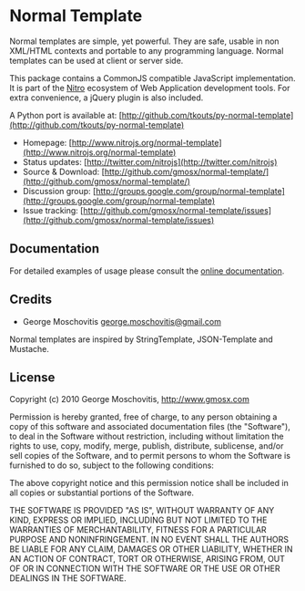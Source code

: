 Normal Template
===============

Normal templates are simple, yet powerful. They are safe, usable in non XML/HTML contexts and portable to any programming language. Normal templates can be used at client or server side.

This package contains a CommonJS compatible JavaScript implementation. It is part of the [Nitro](http://www.nitrojs.org/) ecosystem of Web Application development tools. For extra convenience, a jQuery plugin is also included.

A Python port is available at: [http://github.com/tkouts/py-normal-template](http://github.com/tkouts/py-normal-template)

* Homepage: [http://www.nitrojs.org/normal-template](http://www.nitrojs.org/normal-template)
* Status updates: [http://twitter.com/nitrojs](http://twitter.com/nitrojs)
* Source & Download: [http://github.com/gmosx/normal-template/](http://github.com/gmosx/normal-template/)
* Discussion group: [http://groups.google.com/group/normal-template](http://groups.google.com/group/normal-template)
* Issue tracking: [http://github.com/gmosx/normal-template/issues](http://github.com/gmosx/normal-template/issues)


Documentation
-------------

For detailed examples of usage please consult the [online documentation](http://www.nitrojs.org/normal-template).


Credits
-------

* George Moschovitis <george.moschovitis@gmail.com>

Normal templates are inspired by StringTemplate, JSON-Template and Mustache.


License
-------

Copyright (c) 2010 George Moschovitis, http://www.gmosx.com

Permission is hereby granted, free of charge, to any person obtaining a copy
of this software and associated documentation files (the "Software"), to
deal in the Software without restriction, including without limitation the
rights to use, copy, modify, merge, publish, distribute, sublicense, and/or
sell copies of the Software, and to permit persons to whom the Software is
furnished to do so, subject to the following conditions:

The above copyright notice and this permission notice shall be included in
all copies or substantial portions of the Software.

THE SOFTWARE IS PROVIDED "AS IS", WITHOUT WARRANTY OF ANY KIND, EXPRESS OR
IMPLIED, INCLUDING BUT NOT LIMITED TO THE WARRANTIES OF MERCHANTABILITY,
FITNESS FOR A PARTICULAR PURPOSE AND NONINFRINGEMENT. IN NO EVENT SHALL
THE AUTHORS BE LIABLE FOR ANY CLAIM, DAMAGES OR OTHER LIABILITY, WHETHER 
IN AN ACTION OF CONTRACT, TORT OR OTHERWISE, ARISING FROM, OUT OF OR IN
CONNECTION WITH THE SOFTWARE OR THE USE OR OTHER DEALINGS IN THE SOFTWARE.
